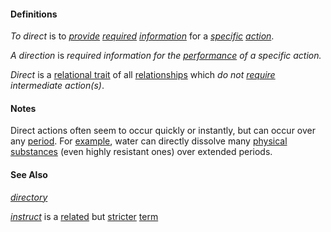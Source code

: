 #### Definitions

*To direct* is to *[provide](https://github.com/gcassel/Modular-Organization-Terminology/blob/master/terms/provide.md) [required](https://github.com/gcassel/Modular-Organization-Terminology/blob/master/terms/require.md) [information](https://github.com/gcassel/Modular-Organization-Terminology/blob/master/terms/information.md)* for a *[specific](https://github.cob.com/gcassel/Modular-Organization-Terminology/blob/master/terms/specific.md) [action](https://github.com/gcassel/Modular-Organization-Terminology/blob/master/terms/act.md)*.  

*A direction* is *required information for the [performance](https://github.com/gcassel/Modular-Organization-Terminology/blob/master/terms/perform.md) of a specific action.* 

*Direct* is a [relational trait](https://github.com/gcassel/Modular-Organization-Terminology/blob/master/terms/relational-trait.md) of all [relationships](https://github.com/gcassel/Modular-Organization-Terminology/blob/master/terms/relate.md) which *do not [require](https://github.com/gcassel/Modular-Organization-Terminology/blob/master/terms/require.md) intermediate action(s)*.
		
#### Notes

Direct actions often seem to occur quickly or instantly, but can occur over any [period](https://github.com/gcassel/Modular-Organization-Terminology/blob/master/terms/period.md).  For [example](https://github.com/gcassel/Modular-Organization-Terminology/blob/master/terms/example.md), water can directly dissolve many [physical](https://github.com/gcassel/Modular-Organization-Terminology/blob/master/terms/physical.md) [substances](https://github.com/gcassel/Modular-Organization-Terminology/blob/master/terms/substance.md) (even highly resistant ones) over extended periods.
		
#### See Also

*[directory](https://github.com/gcassel/Modular-Organization-Terminology/blob/master/terms/directory.md)*

*[instruct](https://github.com/gcassel/Modular-Organization-Terminology/blob/master/terms/instruct.md)* is a [related](https://github.com/gcassel/Modular-Organization-Terminology/blob/master/terms/relate.md) but [stricter](https://github.com/gcassel/Modular-Organization-Terminology/blob/master/terms/strict.md) [term](https://github.com/gcassel/Modular-Organization-Terminology/blob/master/terms/term.md)
